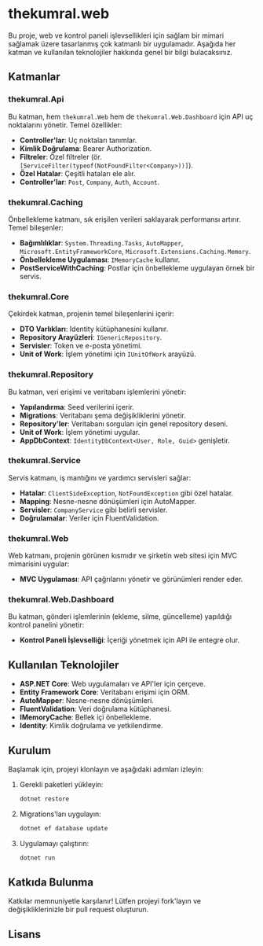 # thekumral.web
Bu proje, web ve kontrol paneli işlevsellikleri için sağlam bir mimari sağlamak üzere tasarlanmış çok katmanlı bir uygulamadır. Aşağıda her katman ve kullanılan teknolojiler hakkında genel bir bilgi bulacaksınız.

## Katmanlar

### thekumral.Api
Bu katman, hem `thekumral.Web` hem de `thekumral.Web.Dashboard` için API uç noktalarını yönetir. Temel özellikler:
- **Controller'lar**: Uç noktaları tanımlar.
- **Kimlik Doğrulama**: Bearer Authorization.
- **Filtreler**: Özel filtreler (ör. `[ServiceFilter(typeof(NotFoundFilter<Company>))]`).
- **Özel Hatalar**: Çeşitli hataları ele alır.
- **Controller'lar**: `Post`, `Company`, `Auth`, `Account`.

### thekumral.Caching
Önbellekleme katmanı, sık erişilen verileri saklayarak performansı artırır. Temel bileşenler:
- **Bağımlılıklar**: `System.Threading.Tasks`, `AutoMapper`, `Microsoft.EntityFrameworkCore`, `Microsoft.Extensions.Caching.Memory`.
- **Önbellekleme Uygulaması**: `IMemoryCache` kullanır.
- **PostServiceWithCaching**: Postlar için önbellekleme uygulayan örnek bir servis.

### thekumral.Core
Çekirdek katman, projenin temel bileşenlerini içerir:
- **DTO Varlıkları**: Identity kütüphanesini kullanır.
- **Repository Arayüzleri**: `IGenericRepository`.
- **Servisler**: Token ve e-posta yönetimi.
- **Unit of Work**: İşlem yönetimi için `IUnitOfWork` arayüzü.

### thekumral.Repository
Bu katman, veri erişimi ve veritabanı işlemlerini yönetir:
- **Yapılandırma**: Seed verilerini içerir.
- **Migrations**: Veritabanı şema değişikliklerini yönetir.
- **Repository'ler**: Veritabanı sorguları için genel repository deseni.
- **Unit of Work**: İşlem yönetimi uygular.
- **AppDbContext**: `IdentityDbContext<User, Role, Guid>` genişletir.

### thekumral.Service
Servis katmanı, iş mantığını ve yardımcı servisleri sağlar:
- **Hatalar**: `ClientSideException`, `NotFoundException` gibi özel hatalar.
- **Mapping**: Nesne-nesne dönüşümleri için AutoMapper.
- **Servisler**: `CompanyService` gibi belirli servisler.
- **Doğrulamalar**: Veriler için FluentValidation.

### thekumral.Web
Web katmanı, projenin görünen kısmıdır ve şirketin web sitesi için MVC mimarisini uygular:
- **MVC Uygulaması**: API çağrılarını yönetir ve görünümleri render eder.

### thekumral.Web.Dashboard
Bu katman, gönderi işlemlerinin (ekleme, silme, güncelleme) yapıldığı kontrol panelini yönetir:
- **Kontrol Paneli İşlevselliği**: İçeriği yönetmek için API ile entegre olur.

## Kullanılan Teknolojiler

- **ASP.NET Core**: Web uygulamaları ve API'ler için çerçeve.
- **Entity Framework Core**: Veritabanı erişimi için ORM.
- **AutoMapper**: Nesne-nesne dönüşümleri.
- **FluentValidation**: Veri doğrulama kütüphanesi.
- **IMemoryCache**: Bellek içi önbellekleme.
- **Identity**: Kimlik doğrulama ve yetkilendirme.

## Kurulum

Başlamak için, projeyi klonlayın ve aşağıdaki adımları izleyin:

1. Gerekli paketleri yükleyin:
    ```bash
    dotnet restore
    ```

2. Migrations'ları uygulayın:
    ```bash
    dotnet ef database update
    ```

3. Uygulamayı çalıştırın:
    ```bash
    dotnet run
    ```

## Katkıda Bulunma

Katkılar memnuniyetle karşılanır! Lütfen projeyi fork'layın ve değişikliklerinizle bir pull request oluşturun.

## Lisans

